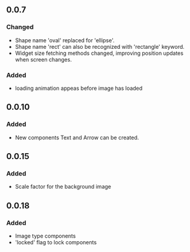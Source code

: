 ## 0.0.7

### Changed
- Shape name 'oval' replaced for 'ellipse'.
- Shape name 'rect' can also be recognized with 'rectangle' keyword.
- Widget size fetching methods changed, improving position updates when screen changes.

### Added
- loading animation appeas before image has loaded

## 0.0.10

### Added
- New components Text and Arrow can be created.

## 0.0.15

### Added
- Scale factor for the background image


## 0.0.18

### Added
- Image type components
- 'locked' flag to lock components
